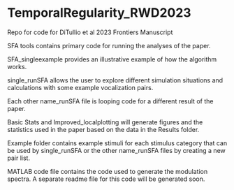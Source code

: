 # TemporalRegularity_RWD2023
 Repo for code for DiTullio et al 2023 Frontiers Manuscript

SFA tools contains primary code for running the analyses of the paper.

SFA_singleexample provides an illustrative example of how the algorithm works.

single_runSFA allows the user to explore different simulation situations and calculations with some example vocalization pairs.

Each other name_runSFA file is looping code for a different result of the paper.

Basic Stats and Improved_localplotting will generate figures and the statistics used in the paper based on the data in the Results folder.

Example folder contains example stimuli for each stimulus category that can be used by single_runSFA or the other name_runSFA files by creating a new pair list.

MATLAB code file contains the code used to generate the modulation spectra.  A separate readme file for this code will be generated soon.
